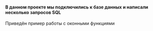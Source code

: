 #### В данном проекте мы подключились к базе данных и написали несколько запросов SQL

Приведён пример работы с оконными функциями 
